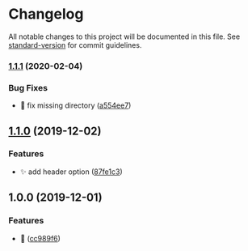 # Changelog

All notable changes to this project will be documented in this file. See [standard-version](https://github.com/conventional-changelog/standard-version) for commit guidelines.

### [1.1.1](https://github.com/thierrymichel/vue-separate-webpack-plugin/compare/v1.1.0...v1.1.1) (2020-02-04)

### Bug Fixes

- :bug: fix missing directory ([a554ee7](https://github.com/thierrymichel/vue-separate-webpack-plugin/commit/a554ee7803a5e9ac4da562459b89bf04ae6d5311))

## [1.1.0](https://github.com/thierrymichel/vue-separate-webpack-plugin/compare/v1.0.0...v1.1.0) (2019-12-02)

### Features

- :sparkles: add header option ([87fe1c3](https://github.com/thierrymichel/vue-separate-webpack-plugin/commit/87fe1c3f4121e72caced40724768ebf1be6d9317))

## 1.0.0 (2019-12-01)

### Features

- :tada: ([cc989f6](https://github.com/thierrymichel/vue-separate-webpack-plugin/commit/cc989f6c5b6d18544011220a95dce78b8f7cba5b))
